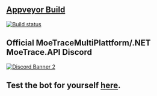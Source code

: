 ## [Appveyor Build](ci.appveyor.com)
[![Build status](https://ci.appveyor.com/api/projects/status/7yy8pc8t61jl99fd?svg=true)](https://ci.appveyor.com/project/Neuxz/moetracemultoplattform)


## **Official MoeTraceMultiPlattform/.NET MoeTrace.API Discord**
[![Discord Banner 2](https://discordapp.com/api/guilds/534752920382734336/widget.png?style=banner2)](https://discord.gg/hDr2QcV)

## Test the bot for yourself [here](https://discordapp.com/api/oauth2/authorize?client_id=534687801271386122&permissions=0&scope=bot).


